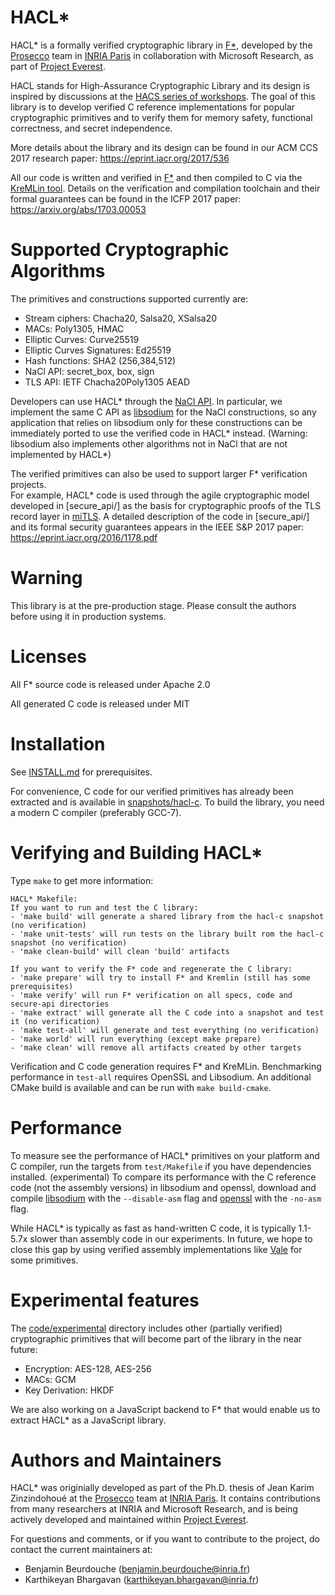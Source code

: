 HACL*
=====

HACL* is a formally verified cryptographic library in [F\*],
developed by the [Prosecco](http://prosecco.inria.fr) team in 
[INRIA Paris](https://www.inria.fr/en/centre/paris) in collaboration
with Microsoft Research, as part of [Project Everest].

HACL stands for High-Assurance Cryptographic Library and its design is
inspired by discussions at the [HACS series of workshops](https://github.com/HACS-workshop).
The goal of this library is to develop verified C reference implementations
for popular cryptographic primitives and to verify them for memory safety,
functional correctness, and secret independence.

More details about the library and its design can be found in our
ACM CCS 2017 research paper: https://eprint.iacr.org/2017/536

All our code is written and verified in [F\*] and then compiled to C via
the [KreMLin tool](https://github.com/FStarLang/kremlin/). Details on the verification and compilation
toolchain and their formal guarantees can be found in the ICFP 2017 paper: https://arxiv.org/abs/1703.00053

# Supported Cryptographic Algorithms

The primitives and constructions supported currently are:

* Stream ciphers: Chacha20, Salsa20, XSalsa20
* MACs: Poly1305, HMAC
* Elliptic Curves: Curve25519
* Elliptic Curves Signatures: Ed25519
* Hash functions: SHA2 (256,384,512)
* NaCl API: secret_box, box, sign
* TLS API: IETF Chacha20Poly1305 AEAD

Developers can use HACL* through the [NaCl API].
In particular, we implement the same C API as [libsodium] for the
NaCl constructions, so any application that relies on
libsodium only for these constructions can be immediately ported to use the verified code in HACL*
instead. (Warning: libsodium also implements other algorithms not in NaCl
that are not implemented by HACL*)

The verified primitives can also be used to support larger F* verification projects.  
For example, HACL* code is used through the agile cryptographic model developed in
[secure_api/] as the basis for cryptographic proofs of the TLS record layer in [miTLS]. 
A detailed description of the code in [secure_api/] and its formal security guarantees 
appears in the IEEE S&P 2017 paper: https://eprint.iacr.org/2016/1178.pdf

[F\*]: https://github.com/FStarLang/FStar
[miTLS]: https://github.com/mitls/mitls-fstar
[NaCl API]: https://nacl.cr.yp.to
[libsodium]: https://github.com/jedisct1/libsodium
[Project Everest]: https://github.com/project-everest


# Warning

This library is at the pre-production stage.
Please consult the authors before using it in production systems.


# Licenses

All F* source code is released under Apache 2.0

All generated C code is released under MIT


# Installation

See [INSTALL.md](INSTALL.md) for prerequisites.

For convenience, C code for our verified primitives has already been extracted
and is available in [snapshots/hacl-c](snapshots/hacl-c).
To build the library, you need a modern C compiler (preferably GCC-7).

[INSTALL.md]: https://github.com/mitls/hacl-star/INSTALL.md


# Verifying and Building HACL*

Type `make` to get more information:
```
HACL* Makefile:
If you want to run and test the C library:
- 'make build' will generate a shared library from the hacl-c snapshot (no verification)
- 'make unit-tests' will run tests on the library built rom the hacl-c snapshot (no verification)
- 'make clean-build' will clean 'build' artifacts

If you want to verify the F* code and regenerate the C library:
- 'make prepare' will try to install F* and Kremlin (still has some prerequisites)
- 'make verify' will run F* verification on all specs, code and secure-api directories
- 'make extract' will generate all the C code into a snapshot and test it (no verification)
- 'make test-all' will generate and test everything (no verification)
- 'make world' will run everything (except make prepare)
- 'make clean' will remove all artifacts created by other targets
```

Verification and C code generation requires F* and KreMLin.
Benchmarking performance in `test-all` requires OpenSSL and Libsodium.
An additional CMake build is available and can be run with `make build-cmake`.


# Performance

To measure see the performance of HACL* primitives on your platform and C compiler,
run the targets from `test/Makefile` if you have dependencies installed. (experimental)
To compare its performance with the C reference code (not the assembly versions) in libsodium and openssl,
download and compile [libsodium] with the `--disable-asm` flag and [openssl] with the `-no-asm` flag.

While HACL* is typically as fast as hand-written C code, it is typically 1.1-5.7x slower than
assembly code in our experiments. In future, we hope to close this gap by using verified assembly implementations 
like [Vale](https://github.com/project-everest/vale) for some primitives.

[openssl]: https://github.com/openssl/openssl
[libsodium]: https://github.com/jedisct1/libsodium


# Experimental features

The [code/experimental](code/experimental) directory includes other (partially verified) cryptographic primitives that will become part of the library in the near future:
* Encryption: AES-128, AES-256
* MACs: GCM
* Key Derivation: HKDF

We are also working on a JavaScript backend to F* that would enable us to extract HACL* as a JavaScript library.


# Authors and Maintainers

HACL* was originially developed as part of the Ph.D. thesis of Jean Karim Zinzindohoué
at the [Prosecco](http://prosecco.inria.fr) team at [INRIA Paris](https://www.inria.fr/en/centre/paris).
It contains contributions from many researchers at INRIA and Microsoft Research, and is
being actively developed and maintained within [Project Everest]. 

For questions and comments, or if you want to contribute to the project, do contact the current maintainers at:
* Benjamin Beurdouche (benjamin.beurdouche@inria.fr)
* Karthikeyan Bhargavan (karthikeyan.bhargavan@inria.fr)

